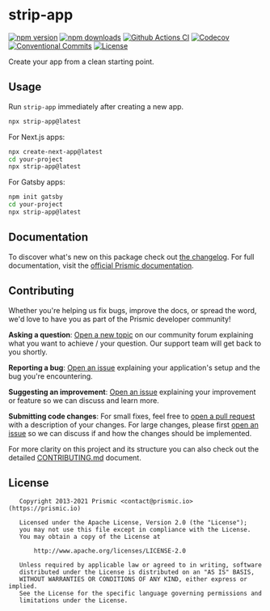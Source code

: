 # strip-app

[![npm version][npm-version-src]][npm-version-href]
[![npm downloads][npm-downloads-src]][npm-downloads-href]
[![Github Actions CI][github-actions-ci-src]][github-actions-ci-href]
[![Codecov][codecov-src]][codecov-href]
[![Conventional Commits][conventional-commits-src]][conventional-commits-href]
[![License][license-src]][license-href]

Create your app from a clean starting point.

<!--

TODO: Create a small list of package features:

- 🤔 &nbsp;A useful feature;
- 🥴 &nbsp;Another useful feature;
- 🙃 &nbsp;A final useful feature.

Non-breaking space: &nbsp; are here on purpose to fix emoji rendering on certain systems.

-->

## Usage

Run `strip-app` immediately after creating a new app.

```bash
npx strip-app@latest
```

For Next.js apps:

```bash
npx create-next-app@latest
cd your-project
npx strip-app@latest
```

For Gatsby apps:

```bash
npm init gatsby
cd your-project
npx strip-app@latest
```

## Documentation

To discover what's new on this package check out [the changelog][changelog]. For full documentation, visit the [official Prismic documentation][prismic-docs].

## Contributing

Whether you're helping us fix bugs, improve the docs, or spread the word, we'd love to have you as part of the Prismic developer community!

**Asking a question**: [Open a new topic][forum-question] on our community forum explaining what you want to achieve / your question. Our support team will get back to you shortly.

**Reporting a bug**: [Open an issue][repo-bug-report] explaining your application's setup and the bug you're encountering.

**Suggesting an improvement**: [Open an issue][repo-feature-request] explaining your improvement or feature so we can discuss and learn more.

**Submitting code changes**: For small fixes, feel free to [open a pull request][repo-pull-requests] with a description of your changes. For large changes, please first [open an issue][repo-feature-request] so we can discuss if and how the changes should be implemented.

For more clarity on this project and its structure you can also check out the detailed [CONTRIBUTING.md][contributing] document.

## License

```
   Copyright 2013-2021 Prismic <contact@prismic.io> (https://prismic.io)

   Licensed under the Apache License, Version 2.0 (the "License");
   you may not use this file except in compliance with the License.
   You may obtain a copy of the License at

       http://www.apache.org/licenses/LICENSE-2.0

   Unless required by applicable law or agreed to in writing, software
   distributed under the License is distributed on an "AS IS" BASIS,
   WITHOUT WARRANTIES OR CONDITIONS OF ANY KIND, either express or implied.
   See the License for the specific language governing permissions and
   limitations under the License.
```

<!-- Links -->

[prismic]: https://prismic.io

<!-- TODO: Replace link with a more useful one if available -->

[prismic-docs]: https://prismic.io/docs
[changelog]: ./CHANGELOG.md
[contributing]: ./CONTRIBUTING.md

<!-- TODO: Replace link with a more useful one if available -->

[forum-question]: https://community.prismic.io
[repo-bug-report]: https://github.com/prismicio-community/strip-app/issues/new?assignees=&labels=bug&template=bug_report.md&title=
[repo-feature-request]: https://github.com/prismicio-community/strip-app/issues/new?assignees=&labels=enhancement&template=feature_request.md&title=
[repo-pull-requests]: https://github.com/prismicio-community/strip-app/pulls

<!-- Badges -->

[npm-version-src]: https://img.shields.io/npm/v/strip-app/latest.svg
[npm-version-href]: https://npmjs.com/package/strip-app
[npm-downloads-src]: https://img.shields.io/npm/dm/strip-app.svg
[npm-downloads-href]: https://npmjs.com/package/strip-app
[github-actions-ci-src]: https://github.com/prismicio-community/strip-app/workflows/ci/badge.svg
[github-actions-ci-href]: https://github.com/prismicio-community/strip-app/actions?query=workflow%3Aci
[codecov-src]: https://img.shields.io/codecov/c/github/prismicio-community/strip-app.svg
[codecov-href]: https://codecov.io/gh/prismicio-community/strip-app
[conventional-commits-src]: https://img.shields.io/badge/Conventional%20Commits-1.0.0-yellow.svg
[conventional-commits-href]: https://conventionalcommits.org
[license-src]: https://img.shields.io/npm/l/strip-app.svg
[license-href]: https://npmjs.com/package/strip-app
